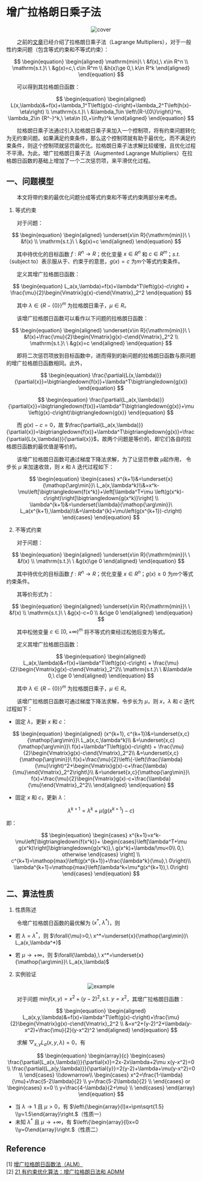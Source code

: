 # 增广拉格朗日乘子法

<center>

![cover](./figure/ALM_cover.png)

</center>

&emsp;&emsp;之前的[文章](https://mp.weixin.qq.com/s?__biz=Mzg2NjY5NTE0Mw==&mid=2247483676&idx=1&sn=7ef872fc7d4106c243a54c61d6cb2138&chksm=ce47a394f9302a82d30996167721af6d18e3f13ab477355c680f728bd04e98e41a82e9b04d08&token=1050164083&lang=en_US#rd)已经介绍了拉格朗日乘子法（Lagrange Multipliers），对于一般性约束问题（包含等式约束和不等式约束）：

$$
\begin{equation}
\begin{aligned}
\mathrm{min}\ \ &f(x),\ x\in R^n \\
\mathrm{s.t.}\ \ &g(x)=c,\ c\in R^m \\
&h(x)\ge 0,\ k\in R^k
\end{aligned}
\end{equation}
$$

&emsp;&emsp;可以得到其拉格朗日函数：

$$
\begin{equation}
\begin{aligned}
L(x,\lambda)&=f(x)+\lambda_1^T\left(g(x)-c\right)+\lambda_2^T\left(h(x)-\eta\right) \\
\mathrm{s.t.}\ \ &\lambda_1\in \left\{R-\{0\}\right\}^m, \lambda_2\in {R^-}^k,\ \eta\in [0,+\infty)^k
\end{aligned}
\end{equation}
$$

&emsp;&emsp;拉格朗日乘子法通过引入拉格朗日乘子来加入一个控制项，将有约束问题转化为无约束问题。如果满足约束条件，那么这个控制项就有助于最优化，而不满足约束条件，则这个控制项就惩罚最优化。拉格朗日乘子法求解比较缓慢，且优化过程不平滑。为此，增广拉格朗日乘子法（Augmented Lagrange Multipliers）在拉格朗日函数的基础上增加了一个二次惩罚项，来平滑优化过程。

## 一、问题模型

&emsp;&emsp;本文将带约束的最优化问题分成等式约束和不等式约束两部分来考虑。

1. 等式约束

&emsp;&emsp;对于问题：

$$
\begin{equation}
\begin{aligned}
\underset{x\in R}{\mathrm{min}}\ \ &f(x) \\
\mathrm{s.t.}\ \ &g(x)=c
\end{aligned}
\end{equation}
$$

&emsp;&emsp;其中待优化的目标函数 $f:R^n\rightarrow R$；优化变量 $x\in R^n$ 和 $c\in R^m$；$s.t.$（subject to）表示服从于、约束于的意思，$g(x)=c$ 为$m$个等式约束条件。

&emsp;&emsp;定义其增广拉格朗日函数：

$$
\begin{equation}
L_a(x,\lambda)=f(x)+\lambda^T\left(g(x)-c\right) + \frac{\mu}{2}\begin{Vmatrix}g(x)-c\end{Vmatrix}_2^2
\end{equation}
$$

&emsp;&emsp;其中 $\lambda\in \left\{R-\{0\}\right\}^m$ 为拉格朗日乘子，$\mu\in R$。

&emsp;&emsp;该增广拉格朗日函数可以看作以下问题的拉格朗日函数：

$$
\begin{equation}
\begin{aligned}
\underset{x\in R}{\mathrm{min}}\ \ &f(x)+\frac{\mu}{2}\begin{Vmatrix}g(x)-c\end{Vmatrix}_2^2 \\
\mathrm{s.t.}\ \ &g(x)=c
\end{aligned}
\end{equation}
$$

&emsp;&emsp;即将二次惩罚项放到目标函数中，进而得到的新问题的拉格朗日函数与原问题的增广拉格朗日函数相同。此外，

$$
\begin{equation}
\frac{\partial{L(x,\lambda)}}{\partial{x}}=\bigtriangledown{f(x)}+\lambda^T\bigtriangledown{g(x)}
\end{equation}
$$

$$
\begin{equation}
\frac{\partial{L_a(x,\lambda)}}{\partial{x}}=\bigtriangledown{f(x)}+\lambda^T\bigtriangledown{g(x)}+\mu \left(g(x)-c\right)\bigtriangledown{g(x)}
\end{equation}
$$

&emsp;&emsp;而 $g(x)-c=0$，故 $\frac{\partial{L_a(x,\lambda)}}{\partial{x}}=\bigtriangledown{f(x)}+\lambda^T\bigtriangledown{g(x)}=\frac{\partial{L(x,\lambda)}}{\partial{x}}$，故两个问题是等价的，即它们各自的拉格朗日函数的最优值是等价的。

&emsp;&emsp;该增广拉格朗日函数可通过梯度下降法求解，为了让惩罚参数 $\mu$起作用， 令步长 $\mu$ 来加速收敛，则 $x$ 和 $\lambda$ 迭代过程如下：

$$
\begin{equation}
\begin{cases}
x^{k+1}&=\underset{x}{\mathop{\arg\min}}\ L_a(x,\lambda^k)\\&=x^k-\mu\left[\bigtriangledown{f(x^k)}+\left[\lambda^T+\mu \left(g(x^k)-c\right)\right]\bigtriangledown{g(x^k)}\right] \\
\lambda^{k+1}&=\underset{\lambda}{\mathop{\arg\min}}\ L_a(x^{k+1},\lambda)\\&=\lambda^{k}+\mu\left(g(x^{k+1})-c\right)
\end{cases}
\end{equation}
$$

2. 不等式约束

&emsp;&emsp;对于问题：

$$
\begin{equation}
\begin{aligned}
\underset{x\in R}{\mathrm{min}}\ \ &f(x) \\
\mathrm{s.t.}\ \ &g(x)\ge 0
\end{aligned}
\end{equation}
$$

&emsp;&emsp;其中待优化的目标函数 $f:R^n\rightarrow R$；优化变量 $x\in R^n$；$g(x)\ge 0$ 为$m$个等式约束条件。

&emsp;&emsp;其等价形式为：

$$
\begin{equation}
\begin{aligned}
\underset{x\in R}{\mathrm{min}}\ \ &f(x) \\
\mathrm{s.t.}\ \ &g(x)-c=0 \\
&c\ge 0
\end{aligned}
\end{equation}
$$

&emsp;&emsp;其中松弛变量 $c\in [0,+\infty)^m$ 将不等式约束经过松弛后变为等式。

&emsp;&emsp;定义其增广拉格朗日函数：

$$
\begin{equation}
\begin{aligned}
L_a(x,\lambda)&=f(x)+\lambda^T\left(g(x)-c\right) + \frac{\mu}{2}\begin{Vmatrix}g(x)-c\end{Vmatrix}_2^2\\
\mathrm{s.t.}\ \ &\lambda\le 0,\ c\ge 0
\end{aligned}
\end{equation}
$$

&emsp;&emsp;其中 $\lambda\in \left\{R-\{0\}\right\}^m$ 为拉格朗日乘子，$\mu\in R$。

&emsp;&emsp;该增广拉格朗日函数可通过梯度下降法求解，令步长为 $\mu$，则 $x$，$\lambda$ 和 $c$ 迭代过程如下：

- 固定 $\lambda$，更新 $x$ 和 $c$：

$$
\begin{equation}
\begin{aligned}
(x^{k+1}, c^{k+1})&=\underset{x,c}{\mathop{\arg\min}}\ L_a(x,c,\lambda^k)\\
&=\underset{x,c}{\mathop{\arg\min}}\ f(x)+\lambda^T\left(g(x)-c\right) + \frac{\mu}{2}\begin{Vmatrix}g(x)-c\end{Vmatrix}_2^2\\
&=\underset{x,c}{\mathop{\arg\min}}\ f(x)+\frac{\mu}{2}\left\{-\left(\frac{\lambda}{\mu}\right)^2+\begin{Vmatrix}g(x)-c+\frac{\lambda}{\mu}\end{Vmatrix}_2^2\right\}\\
&=\underset{x,c}{\mathop{\arg\min}}\ f(x)+\frac{\mu}{2}\begin{Vmatrix}g(x)-c+\frac{\lambda}{\mu}\end{Vmatrix}_2^2\\
\end{aligned}
\end{equation}
$$

- 固定 $x$ 和 $c$，更新 $\lambda$：

$$
\begin{equation}
\lambda^{k+1}=\lambda^{k}+\mu\left(g(x^{k+1})-c\right)
\end{equation}
$$

即：

$$
\begin{equation}
\begin{cases}
x^{k+1}=x^k-\mu\left[\bigtriangledown{f(x^k)}+
\begin{cases}\left[\lambda^T+\mu g(x^k)\right]\bigtriangledown{g(x^k)},\ g(x^k)+\lambda/\mu<0\\
0,\ otherwise
\end{cases}
\right] \\
c^{k+1}=\mathop{max}\left(g(x^{k+1})+\frac{\lambda^k}{\mu},\ 0\right)\\
\lambda^{k+1}=\mathop{max}\left(\lambda^k+\mu*g(x^{k+1}),\ 0\right)
\end{cases}
\end{equation}
$$

## 二、算法性质

1. 性质陈述

&emsp;&emsp;令增广拉格朗日函数的最优解为 $(x^*,\ \lambda^*)$，则

- 若 $\lambda=\lambda^*$，则 $\forall{\mu}>0,\ x^*=\underset{x}{\mathop{\arg\min}}\ L_a(x,\lambda^*)$

- 若 $\mu\rightarrow+\infty$，则 $\forall{\lambda},\ x^*=\underset{x}{\mathop{\arg\min}}\ L_a(x,\lambda)$

2. 实例验证

<center>

![example](./figure/LM_example.svg)

</center>

&emsp;&emsp;对于问题 $\mathrm{min}f(x,y)=x^2+(y-2)^2,\,\mathrm{s.t.}\ y=x^2$，其增广拉格朗日函数：

$$
\begin{equation}
\begin{aligned}
L_a(x,y,\lambda)&=f(x)+\lambda^T\left(g(x)-c\right)+\frac{\mu}{2}\begin{Vmatrix}g(x)-c\end{Vmatrix}_2^2 \\
&=x^2+(y-2)^2+\lambda(y-x^2)+\frac{\mu}{2}(y-x^2)^2
\end{aligned}
\end{equation}
$$

&emsp;&emsp;求解 $\bigtriangledown_{x,y}{L_a(x,y,\lambda)}=0$，有

$$
\begin{equation}
\begin{array}{c}
\begin{cases}
\frac{\partial{L_a(x,\lambda)}}{\partial{x}}=2x-2x\lambda+2\mu x(y-x^2)=0 \\
\frac{\partial{L_a(y,\lambda)}}{\partial{y}}=2(y-2)+\lambda+\mu(y-x^2)=0 \\
\end{cases}
\\\downarrow\\
\begin{cases}
x^2=\frac{1-\lambda}{\mu}+\frac{5-2\lambda}{2} \\
y=\frac{5-2\lambda}{2} \\
\end{cases}
or
\begin{cases}
x=0 \\
y=\frac{4-\lambda}{2+\mu} \\
\end{cases}
\end{array}
\end{equation}
$$

- 当 $\lambda\rightarrow1$ 且 $\mu>0$，有 $\left\{\begin{array}{l}x=\pm\sqrt{1.5} \\y=1.5\end{array}\right.$（性质一）
- 未知 $\lambda^*$ 且 $\mu\rightarrow+\infty$，有 $\left\{\begin{array}{l}x=0 \\y=0\end{array}\right.$（性质二）

## Reference

[1] [增广拉格朗日函数法（ALM）](https://blog.csdn.net/itnerd/article/details/86012869)  
[2] [21 有约束优化算法：增广拉格朗日法和 ADMM](https://zhuanlan.zhihu.com/p/199233872)
